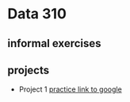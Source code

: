 # Data 310

## informal exercises

## projects
 - Project 1 
[practice link to google](https://www.google.com)
